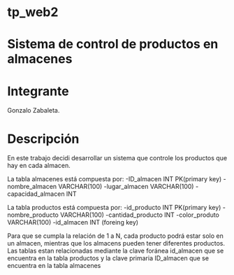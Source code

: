 # tp_web2
# Sistema de control de productos en almacenes
# Integrante
Gonzalo Zabaleta. 
# Descripción
En este trabajo decidi desarrollar un sistema que controle los productos que hay en cada almacen. 

La tabla almacenes está compuesta por:
  -ID_almacen INT PK(primary key)
  -nombre_almacen VARCHAR(100)
  -lugar_almacen  VARCHAR(100)
  -capacidad_almacen INT

La tabla productos está compuesta por:
  -id_producto INT PK(primary key)
  -nombre_producto VARCHAR(100)
  -cantidad_producto  INT
  -color_produto VARCHAR(100)
  -id_almacen INT (foreing key)

Para que se cumpla la relación de 1 a N, cada producto podrá estar solo en un almacen, mientras que los almacens pueden tener diferentes productos. Las tablas estan relacionadas mediante la clave foránea id_almacen que se encuentra en la tabla productos y la clave primaria ID_almacen que se encuentra en la tabla almacenes

